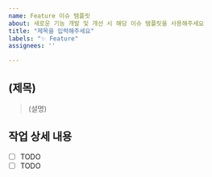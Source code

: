 ```yaml
---
name: Feature 이슈 템플릿
about: 새로운 기능 개발 및 개선 시 해당 이슈 템플릿을 사용해주세요
title: "제목을 입력해주세요"
labels: "✨ Feature"
assignees: ''

---
```


## (제목)

> (설명)

## 작업 상세 내용

- [ ] TODO
- [ ] TODO
